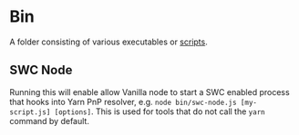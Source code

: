 # Bin

A folder consisting of various executables or [scripts](scripts/).

## SWC Node

Running this will enable allow Vanilla node to start a SWC enabled process that hooks into Yarn PnP resolver, e.g. `node bin/swc-node.js [my-script.js] [options]`. This is used for tools that do not call the `yarn` command by default.
